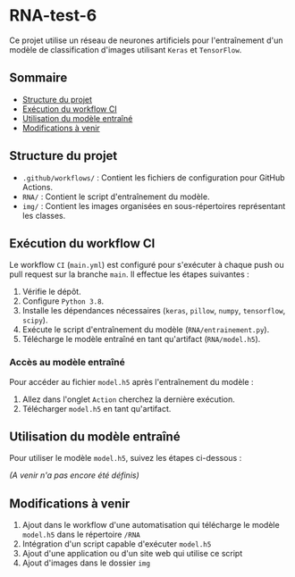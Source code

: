 # RNA-test-6

Ce projet utilise un réseau de neurones artificiels pour l'entraînement d'un modèle de classification d'images utilisant `Keras` et `TensorFlow`.

## Sommaire

- [Structure du projet](#structure-du-projet)
- [Exécution du workflow CI](#exécution-du-workflow-ci)
- [Utilisation du modèle entraîné](#utilisation-du-modèle-entraîné)
- [Modifications à venir](#modifications-à-venir)

## Structure du projet

- `.github/workflows/` : Contient les fichiers de configuration pour GitHub Actions.
- `RNA/` : Contient le script d'entraînement du modèle.
- `img/` : Contient les images organisées en sous-répertoires représentant les classes.

## Exécution du workflow CI

Le workflow `CI` (`main.yml`) est configuré pour s'exécuter à chaque push ou pull request sur la branche `main`. Il effectue les étapes suivantes :

1. Vérifie le dépôt.
2. Configure `Python 3.8`.
3. Installe les dépendances nécessaires (`keras`, `pillow`, `numpy`, `tensorflow`, `scipy`).
4. Exécute le script d'entraînement du modèle (`RNA/entrainement.py`).
5. Télécharge le modèle entraîné en tant qu'artifact (`RNA/model.h5`).

### Accès au modèle entraîné

Pour accéder au fichier `model.h5` après l'entraînement du modèle :

1. Allez dans l'onglet `Action` cherchez la dernière exécution.
2. Télécharger `model.h5` en tant qu'artifact.

## Utilisation du modèle entraîné

Pour utiliser le modèle `model.h5`, suivez les étapes ci-dessous :

*(A venir n'a pas encore été définis)*

## Modifications à venir

1. Ajout dans le workflow d'une automatisation qui télécharge le modèle `model.h5` dans le répertoire `/RNA`
2. Intégration d'un script capable d'exécuter `model.h5`
3. Ajout d'une application ou d'un site web qui utilise ce script
4. Ajout d'images dans le dossier `img`
